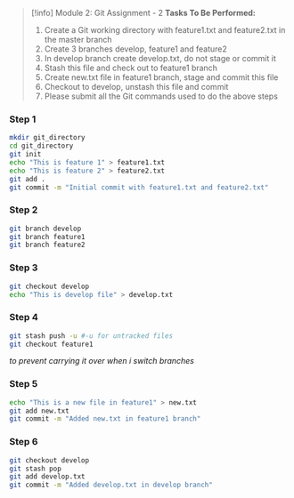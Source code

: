 
> [!info] Module 2: Git Assignment - 2
> **Tasks To Be Performed:** 
> 1. Create a Git working directory with feature1.txt and feature2.txt in the master branch 
> 2. Create 3 branches develop, feature1 and feature2 
> 3. In develop branch create develop.txt, do not stage or commit it 
> 4. Stash this file and check out to feature1 branch 
> 5. Create new.txt file in feature1 branch, stage and commit this file 
> 6. Checkout to develop, unstash this file and commit 
> 7. Please submit all the Git commands used to do the above steps 


### Step 1
```bash
mkdir git_directory
cd git_directory
git init
echo "This is feature 1" > feature1.txt
echo "This is feature 2" > feature2.txt
git add .
git commit -m "Initial commit with feature1.txt and feature2.txt"
```

### Step 2
```bash
git branch develop
git branch feature1
git branch feature2
```

### Step 3
```bash
git checkout develop
echo "This is develop file" > develop.txt
```

### Step 4
```bash
git stash push -u #-u for untracked files
git checkout feature1
```
*to prevent carrying it over when i switch branches*
### Step 5
```bash
echo "This is a new file in feature1" > new.txt
git add new.txt
git commit -m "Added new.txt in feature1 branch"
```

### Step 6
```bash
git checkout develop
git stash pop
git add develop.txt
git commit -m "Added develop.txt in develop branch"
```
